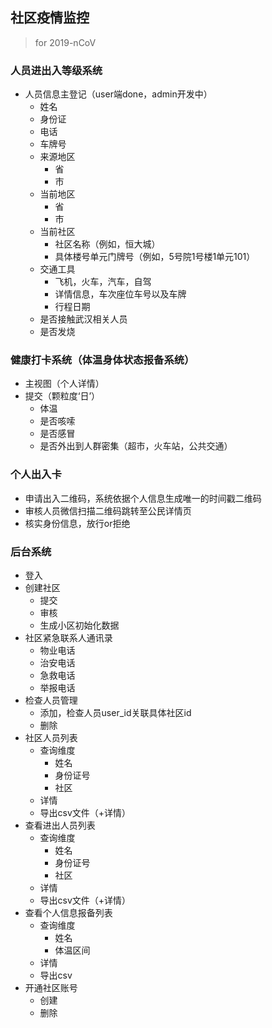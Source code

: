 ## 社区疫情监控
> for 2019-nCoV

### 人员进出入等级系统
- 人员信息主登记（user端done，admin开发中）
	- 姓名
	- 身份证
	- 电话
	- 车牌号
	- 来源地区
		- 省
		- 市
	- 当前地区
		- 省
		- 市
	- 当前社区
		- 社区名称（例如，恒大城）
		- 具体楼号单元门牌号（例如，5号院1号楼1单元101）
	- 交通工具
		- 飞机，火车，汽车，自驾
		- 详情信息，车次座位车号以及车牌
		- 行程日期
	- 是否接触武汉相关人员
	- 是否发烧
	

### 健康打卡系统（体温身体状态报备系统）
- 主视图（个人详情）
- 提交（颗粒度‘日’）
	- 体温
	- 是否咳嗦
	- 是否感冒
	- 是否外出到人群密集（超市，火车站，公共交通）

### 个人出入卡
- 申请出入二维码，系统依据个人信息生成唯一的时间戳二维码
- 审核人员微信扫描二维码跳转至公民详情页
- 核实身份信息，放行or拒绝

### 后台系统
- 登入
- 创建社区
	- 提交
	- 审核
	- 生成小区初始化数据
- 社区紧急联系人通讯录
	- 物业电话
	- 治安电话
	- 急救电话
	- 举报电话
- 检查人员管理
	- 添加，检查人员user_id关联具体社区id
	- 删除
- 社区人员列表
	- 查询维度
		- 姓名
		- 身份证号
		- 社区
	- 详情
	- 导出csv文件（+详情）
- 查看进出人员列表
	- 查询维度
		- 姓名
		- 身份证号
		- 社区
	- 详情
	- 导出csv文件（+详情）
- 查看个人信息报备列表
	- 查询维度
		- 姓名
		- 体温区间
	- 详情
	- 导出csv
- 开通社区账号
	- 创建
	- 删除